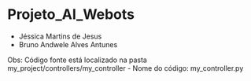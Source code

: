 # Projeto_AI_Webots

- Jéssica Martins de Jesus
- Bruno Andwele Alves Antunes

Obs: Código fonte está localizado na pasta my_project/controllers/my_controller - Nome do código: my_controller.py

